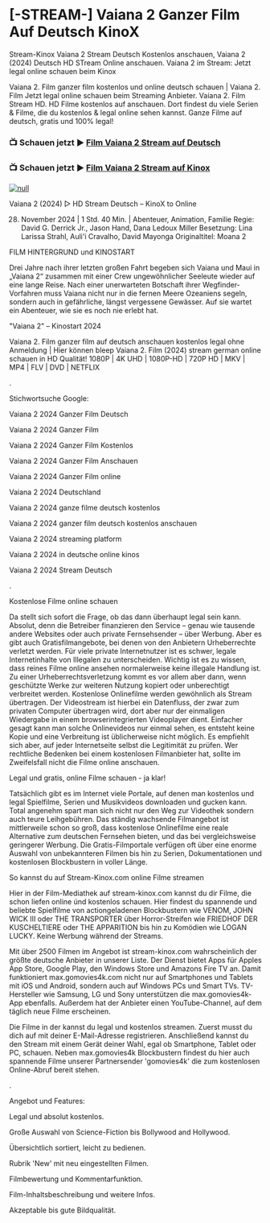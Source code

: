 # [-STREAM-] Vaiana 2 Ganzer Film Auf Deutsch KinoX

Stream-Kinox Vaiana 2 Stream Deutsch Kostenlos anschauen, Vaiana 2 (2024) Deutsch HD STream Online anschauen. Vaiana 2 im Stream: Jetzt legal online schauen beim Kinox

Vaiana 2. Film ganzer film kostenlos und online deutsch schauen | Vaiana 2. Film Jetzt legal online schauen beim Streaming Anbieter. Vaiana 2. Film Stream HD.
HD Filme kostenlos auf anschauen. Dort findest du viele Serien & Filme, die du kostenlos & legal online sehen kannst. Ganze Filme auf deutsch, gratis und 100% legal!


### 📺 Schauen jetzt ▶ [Film Vaiana 2 Stream auf Deutsch](https://t.co/DH42sD8r4j)

### 📺 Schauen jetzt ▶ [Film Vaiana 2 Stream auf Kinox](https://t.co/DH42sD8r4j)

[![null](https://static.wixstatic.com/media/855a25_043b5abeb4ae4d35ac003198e7fe56ed~mv2.gif)](https://t.co/DH42sD8r4j)

Vaiana 2 (2024) ▷ HD Stream Deutsch – KinoX to Online

28. November 2024 | 1 Std. 40 Min. | Abenteuer, Animation, Familie
Regie: David G. Derrick Jr., Jason Hand, Dana Ledoux Miller
Besetzung: Lina Larissa Strahl, Auli'i Cravalho, David Mayonga
Originaltitel: Moana 2

FILM HINTERGRUND und KINOSTART

Drei Jahre nach ihrer letzten großen Fahrt begeben sich Vaiana und Maui in „Vaiana 2“ zusammen mit einer Crew ungewöhnlicher Seeleute wieder auf eine lange Reise. Nach einer unerwarteten Botschaft ihrer Wegfinder-Vorfahren muss Vaiana nicht nur in die fernen Meere Ozeaniens segeln, sondern auch in gefährliche, längst vergessene Gewässer. Auf sie wartet ein Abenteuer, wie sie es noch nie erlebt hat.

"Vaiana 2" – Kinostart 2024

Vaiana 2. Film ganzer film auf deutsch anschauen kostenlos legal ohne Anmeldung | Hier können bleep Vaiana 2. Film (2024) stream german online schauen in HD Qualität! 1080P | 4K UHD | 1080P-HD | 720P HD | MKV | MP4 | FLV | DVD | NETFLIX

.

Stichwortsuche Google:

Vaiana 2 2024 Ganzer Film Deutsch

Vaiana 2 2024 Ganzer Film

Vaiana 2 2024 Ganzer Film Kostenlos 

Vaiana 2 2024 Ganzer Film Anschauen

Vaiana 2 2024 Ganzer Film online

Vaiana 2 2024 Deutschland

Vaiana 2 2024 ganze filme deutsch kostenlos

Vaiana 2 2024 ganzer film deutsch kostenlos anschauen

Vaiana 2 2024 streaming platform

Vaiana 2 2024 in deutsche online kinos 

Vaiana 2 2024 Stream Deutsch

.

Kostenlose Filme online schauen

Da stellt sich sofort die Frage, ob das dann überhaupt legal sein kann. Absolut, denn die Betreiber finanzieren den Service – genau wie tausende andere Websites oder auch private Fernsehsender – über Werbung. Aber es gibt auch Gratisfilmangebote, bei denen von den Anbietern Urheberrechte verletzt werden. Für viele private Internetnutzer ist es schwer, legale Internetinhalte von Illegalen zu unterscheiden. Wichtig ist es zu wissen, dass reines Filme online ansehen normalerweise keine illegale Handlung ist. Zu einer Urheberrechtsverletzung kommt es vor allem aber dann, wenn geschützte Werke zur weiteren Nutzung kopiert oder unberechtigt verbreitet werden. Kostenlose Onlinefilme werden gewöhnlich als Stream übertragen. Der Videostream ist hierbei ein Datenfluss, der zwar zum privaten Computer übertragen wird, dort aber nur der einmaligen Wiedergabe in einem browserintegrierten Videoplayer dient. Einfacher gesagt kann man solche Onlinevideos nur einmal sehen, es entsteht keine Kopie und eine Verbreitung ist üblicherweise nicht möglich. Es empfiehlt sich aber, auf jeder Internetseite selbst die Legitimität zu prüfen. Wer rechtliche Bedenken bei einem kostenlosen Filmanbieter hat, sollte im Zweifelsfall nicht die Filme online anschauen.

Legal und gratis, online Filme schauen - ja klar!

Tatsächlich gibt es im Internet viele Portale, auf denen man kostenlos und legal Spielfilme, Serien und Musikvideos downloaden und gucken kann. Total angenehm spart man sich nicht nur den Weg zur Videothek sondern auch teure Leihgebühren. Das ständig wachsende Filmangebot ist mittlerweile schon so groß, dass kostenlose Onlinefilme eine reale Alternative zum deutschen Fernsehen bieten, und das bei vergleichsweise geringerer Werbung. Die Gratis-Filmportale verfügen oft über eine enorme Auswahl von unbekannteren Filmen bis hin zu Serien, Dokumentationen und kostenlosen Blockbustern in voller Länge.

So kannst du auf Stream-Kinox.com online Filme streamen

Hier in der Film-Mediathek auf stream-kinox.com kannst du dir Filme, die schon liefen online únd kostenlos schauen. Hier findest du spannende und beliebte Spielfilme von actiongeladenen Blockbustern wie VENOM, JOHN WICK III oder THE TRANSPORTER über Horror-Streifen wie FRIEDHOF DER KUSCHELTIERE oder THE APPARITION bis hin zu Komödien wie LOGAN LUCKY. Keine Werbung während der Streams.

Mit über 2500 Filmen im Angebot ist stream-kinox.com wahrscheinlich der größte deutsche Anbieter in unserer Liste. Der Dienst bietet Apps für Apples App Store, Google Play, den Windows Store und Amazons Fire TV an. Damit funktioniert max.gomovies4k.com nicht nur auf Smartphones und Tablets mit iOS und Android, sondern auch auf Windows PCs und Smart TVs. TV-Hersteller wie Samsung, LG und Sony unterstützen die max.gomovies4k-App ebenfalls. Außerdem hat der Anbieter einen YouTube-Channel, auf dem täglich neue Filme erscheinen.

Die Filme in der kannst du legal und kostenlos streamen. Zuerst musst du dich auf mit deiner E-Mail-Adresse registrieren. Anschließend kannst du den Stream mit einem Gerät deiner Wahl, egal ob Smartphone, Tablet oder PC, schauen. Neben max.gomovies4k Blockbustern findest du hier auch spannende Filme unserer Partnersender 'gomovies4k' die zum kostenlosen Online-Abruf bereit stehen.

.

Angebot und Features:

Legal und absolut kostenlos.

Große Auswahl von Science-Fiction bis Bollywood and Hollywood.

Übersichtlich sortiert, leicht zu bedienen.

Rubrik 'New' mit neu eingestellten Filmen.

Filmbewertung und Kommentarfunktion.

Film-Inhaltsbeschreibung und weitere Infos.

Akzeptable bis gute Bildqualität.
